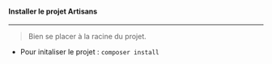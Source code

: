 #### Installer le projet Artisans
---
> Bien se placer à la racine du projet. 

- Pour initaliser le projet :
`composer install`